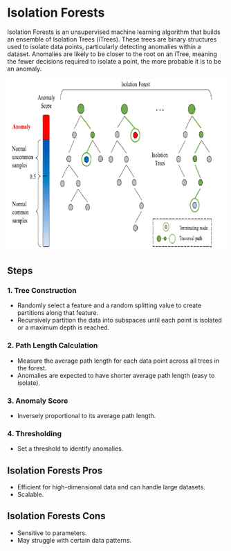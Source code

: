 # Isolation Forests

Isolation Forests is an unsupervised machine learning algorithm that builds an ensemble of Isolation Trees (iTrees). These trees are binary structures used to isolate data points, particularly detecting anomalies within a dataset. Anomalies are likely to be closer to the root on an iTree, meaning the fewer decisions required to isolate a point, the more probable it is to be an anomaly.

![Isolation Forests](assets/ITreesViz.png)


## Steps

### 1. Tree Construction

- Randomly select a feature and a random splitting value to create partitions along that feature.
- Recursively partition the data into subspaces until each point is isolated or a maximum depth is reached.

### 2. Path Length Calculation

- Measure the average path length for each data point across all trees in the forest.
- Anomalies are expected to have shorter average path length (easy to isolate).

### 3. Anomaly Score

- Inversely proportional to its average path length. 

### 4. Thresholding

- Set a threshold to identify anomalies.

## Isolation Forests Pros

- Efficient for high-dimensional data and can handle large datasets.
- Scalable.

## Isolation Forests Cons

- Sensitive to parameters.
- May struggle with certain data patterns.